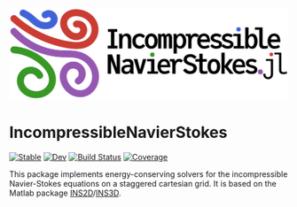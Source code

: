 ![Logo](docs/src/assets/logo_text_dots.png)

# IncompressibleNavierStokes

[![Stable](https://img.shields.io/badge/docs-stable-blue.svg)](https://agdestein.github.io/IncompressibleNavierStokes.jl/stable)
[![Dev](https://img.shields.io/badge/docs-dev-blue.svg)](https://agdestein.github.io/IncompressibleNavierStokes.jl/dev)
[![Build Status](https://github.com/agdestein/IncompressibleNavierStokes.jl/workflows/CI/badge.svg)](https://github.com/agdestein/IncompressibleNavierStokes.jl/actions)
[![Coverage](https://codecov.io/gh/agdestein/IncompressibleNavierStokes.jl/branch/master/graph/badge.svg)](https://codecov.io/gh/agdestein/IncompressibleNavierStokes.jl)

This package implements energy-conserving solvers for the incompressible Navier-Stokes equations on a staggered cartesian grid.
It is based on the Matlab package [INS2D](https://github.com/bsanderse/INS2D)/[INS3D](https://github.com/bsanderse/INS3D).
